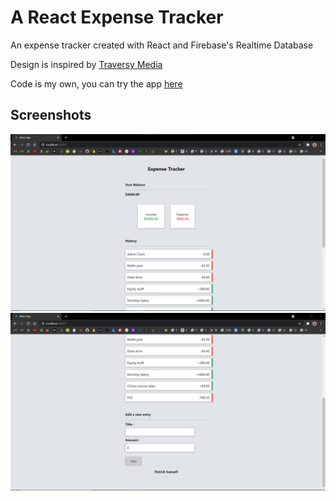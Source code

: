 # A React Expense Tracker

An expense tracker created with React and Firebase's Realtime Database

Design is inspired by <a href="https://www.youtube.com/watch?v=XuFDcZABiDQ&t=48s">Traversy Media</a>

Code is my own, you can try the app <a href="https://5qthx.csb.app/">here</a>

<h2>Screenshots</h2>
<img src="screenshots/screenshot1.png" alt="screenshot1">
<img src="screenshots/screenshot2.png" alt="screenshot2">